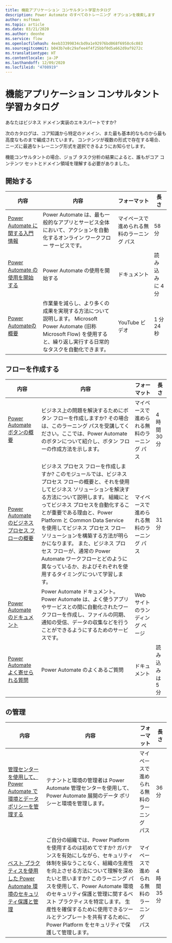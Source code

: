 ```yaml
---
title: 機能アプリケーション コンサルタント学習カタログ
description: Power Automate のすべてのトレーニング オプションを検索します
author: msftman
ms.topic: article
ms.date: 03/21/2020
ms.author: deonhe
ms.service: flow
ms.openlocfilehash: 4eeb33399834cbd9a1e92976bd068f6958c6c083
ms.sourcegitcommit: b043b7e8c29afee4f4f25bbf0d5a662d9af9272c
ms.translationtype: HT
ms.contentlocale: ja-JP
ms.lasthandoff: 12/09/2020
ms.locfileid: "4708919"
---
```

# <a name="functional-application-consultant-learning-catalog"></a>機能アプリケーション コンサルタント学習カタログ

あなたはビジネス ドメイン実装のエキスパートですか? 

次のカタログは、コア知識から特定のドメイン、また最も基本的なものから最も高度なものまで編成されています。 コンテンツが複数の形式で存在する場合、ニーズに最適なトレーニング形式を選択できるようにお知らせします。

機能コンサルタントの場合、ジョブ タスク分析の結果によると、誰もがコア コンテンツ セットとドメイン領域を理解する必要がありました。 

## <a name="get-started"></a>開始する<a name="get-started"></a>
| 内容  | 内容  | フォーマット | 長さ    |
|------------------------------------------------------------------------------------------------|-----------------------------------------------------------------------------------------------------------------------------------------------------------------|---------------------------------------|-------------------|
| [Power Automate に関する入門情報](https://docs.microsoft.com/learn/modules/get-started-flows/) | Power Automate は、最も一般的なアプリとサービス全体において、アクションを自動化するオンライン ワークフロー サービスです。         | マイペースで進められる無料のラーニング パス | 58 分    |
| [Power Automate の使用を開始する](https://docs.microsoft.com/power-automate/getting-started)   | Power Automate の使用を開始する  | ドキュメント | 読み込みに 4 分 |
| [ Power Automateの概要](https://www.youtube.com/watch?v=hCuxuUaGC6Y)  | 作業量を減らし、より多くの成果を実現する方法について説明します。 Microsoft Power Automate (旧称 Microsoft Flow) を使用すると、繰り返し実行する日常的なタスクを自動化できます。 | YouTube ビデオ  | 1 分 24 秒   |
## <a name="create-flows"></a>フローを作成する<a name="create-flows"></a>
| 内容  | 内容  | フォーマット | 長さ    |
|------------------------------------------------------------------------------------------------|-----------------------------------------------------------------------------------------------------------------------------------------------------------------|---------------------------------------|-------------------|
| [Power Automate ボタンの概要](https://docs.microsoft.com/learn/paths/get-started-power-automate-buttons/) | ビジネス上の問題を解決するためにボタン フローを作成しますか? その場合は、このラーニング パスを受講してください。ここでは、Power Automate のボタンについて紹介し、ボタン フローの作成方法を示します。  | マイペースで進められる無料のラーニング パス | 4 時間 30 分 |
| [Power Automate のビジネス プロセス フローの概要](https://docs.microsoft.com/learn/modules/intro-business-process-flows/)    |ビジネス プロセス フローを作成しますか? このモジュールでは、ビジネス プロセス フローの概要と、それを使用してビジネス ソリューションを解決する方法について説明します。 組織にとってビジネス プロセスを自動化することが重要である理由と、Power Platform と Common Data Service を使用してビジネス プロセス フロー ソリューションを構築する方法が明らかになります。 また、ビジネス プロセス フローが、通常の Power Automate ワークフローとどのように異なっているか、およびそれぞれを使用するタイミングについて学習します。|  マイペースで進められる無料のラーニング パス|  31 分 |
| [Power Automate のドキュメント](https://docs.microsoft.com/power-automate/)  | Power Automate ドキュメント。 Power Automate は、よく使うアプリやサービスとの間に自動化されたワークフローを作成し、ファイルの同期、通知の受信、データの収集などを行うことができるようにするためのサービスです。 | Web サイトのランディング ページ |      |
| [Power Automateよく寄せられる質問](https://docs.microsoft.com/power-automate/frequently-asked-questions)     | Power Automate のよくあるご質問   | ドキュメント   | 読み込みは 5 分  |
## <a name="administer"></a><a name="administer"></a> の管理
| 内容  | 内容  | フォーマット | 長さ    |
|------------------------------------------------------------------------------------------------|-----------------------------------------------------------------------------------------------------------------------------------------------------------------|---------------------------------------|-------------------|
| [管理センターを使用して、 Power Automate で環境とデータ ポリシーを管理する](https://docs.microsoft.com/learn/modules/administer-flows/) | テナントと環境の管理者は Power Automate 管理センターを使用して、Power Automate 展開のデータ ポリシーと環境を管理します。  | マイペースで進められる無料のラーニング パス | 36 分  |
| [ベスト プラクティスを使用した Power Automate 環境のセキュリティ保護と管理](https://docs.microsoft.com/learn/paths/best-practices-environments/)    | ご自分の組織では、Power Platform を使用するのは初めてですか? ガバナンスを有効にしながら、セキュリティ体制を損なうことなく、組織の生産性を向上させる方法について理解を深めたいと思いますか? このラーニング パスを使用して、Power Automate 環境のセキュリティ保護と管理に関するベスト プラクティスを特定します。 生産性を確保するために使用できるツールとテンプレートを共有するために、Power Platform をセキュリティで保護して管理します。 | マイペースで進められる無料のラーニング パス | 4 時間 35 分 |
